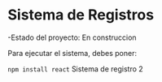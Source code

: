 <h1> Sistema de Registros</h1>

-Estado del proyecto: En construccion

Para ejecutar el sistema, debes poner:

```npm install react```
Sistema de registro 2
